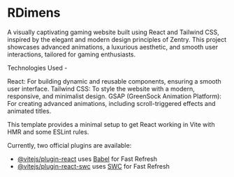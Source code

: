 # RDimens

A visually captivating gaming website built using React and Tailwind CSS, inspired by the elegant and modern design principles of Zentry. This project showcases advanced animations, a luxurious aesthetic, and smooth user interactions, tailored for gaming enthusiasts.

Technologies Used -

React: For building dynamic and reusable components, ensuring a smooth user interface.
Tailwind CSS: To style the website with a modern, responsive, and minimalist design.
GSAP (GreenSock Animation Platform): For creating advanced animations, including scroll-triggered effects and animated titles.

This template provides a minimal setup to get React working in Vite with HMR and some ESLint rules.

Currently, two official plugins are available:

- [@vitejs/plugin-react](https://github.com/vitejs/vite-plugin-react/blob/main/packages/plugin-react/README.md) uses [Babel](https://babeljs.io/) for Fast Refresh
- [@vitejs/plugin-react-swc](https://github.com/vitejs/vite-plugin-react-swc) uses [SWC](https://swc.rs/) for Fast Refresh
